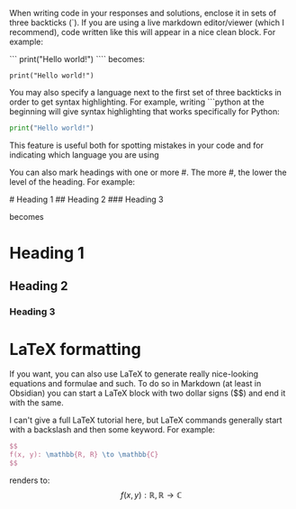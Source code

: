 When writing code in your responses and solutions, enclose it in sets of three backticks (\`).
If you are using a live markdown editor/viewer (which I recommend), code written like this will appear in a nice clean block. For example:

\`\`\`
print("Hello world!")
\`\`\``
becomes:

```
print("Hello world!")
```

You may also specify a language next to the first set of three backticks in order to get syntax highlighting. For example, writing \`\`\`python at the beginning will give syntax highlighting that works specifically for Python:
```python
print("Hello world!")
```

This feature is useful both for spotting mistakes in your code and for indicating which language you are using

You can also mark headings with one or more #. The more #, the lower the level of the heading. For example:

\# Heading 1
\## Heading 2
\### Heading 3

becomes

# Heading 1

## Heading 2

### Heading 3

# LaTeX formatting

If you want, you can also use LaTeX to generate really nice-looking equations and formulae and such. To do so in Markdown (at least in Obsidian) you can start a LaTeX block with two dollar signs (\$\$) and end it with the same.

I can't give a full LaTeX tutorial here, but LaTeX commands generally start with a backslash and then some keyword. For example:

``` LaTeX
$$
f(x, y): \mathbb{R, R} \to \mathbb{C}
$$
```

renders to:
$$
f(x, y): \mathbb{R, R} \to \mathbb{C}
$$